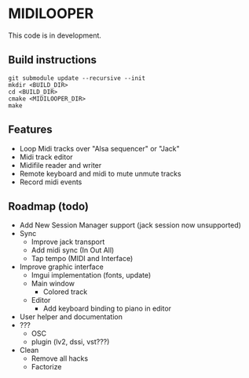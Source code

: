# MIDILOOPER

This code is in development.

## Build instructions

    git submodule update --recursive --init
    mkdir <BUILD_DIR>
    cd <BUILD_DIR>
    cmake <MIDILOOPER_DIR>
    make

## Features

* Loop Midi tracks over "Alsa sequencer" or "Jack"
* Midi track editor
* Midifile reader and writer
* Remote keyboard and midi to mute unmute tracks
* Record midi events

## Roadmap (todo)

* Add New Session Manager support (jack session now unsupported)
* Sync
  * Improve jack transport
  * Add midi sync (In Out All)
  * Tap tempo (MIDI and Interface)
* Improve graphic interface
  * Imgui implementation (fonts, update)
  * Main window
    * Colored track
  * Editor
    * Add keyboard binding to piano in editor
* User helper and documentation
* ???
  * OSC
  * plugin (lv2, dssi, vst???)
* Clean
  * Remove all hacks
  * Factorize
